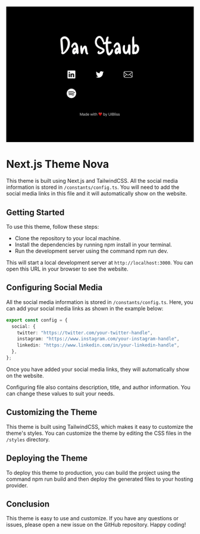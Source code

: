 ![nova theme screenshot](./public/screenshot.png)

# Next.js Theme Nova

This theme is built using Next.js and TailwindCSS. All the social media information is stored in `/constants/config.ts`. You will need to add the social media links in this file and it will automatically show on the website.

## Getting Started

To use this theme, follow these steps:

- Clone the repository to your local machine.
- Install the dependencies by running npm install in your terminal.
- Run the development server using the command npm run dev.

This will start a local development server at `http://localhost:3000`. You can open this URL in your browser to see the website.

## Configuring Social Media

All the social media information is stored in `/constants/config.ts`. Here, you can add your social media links as shown in the example below:

```typescript
export const config = {
  social: {
    twitter: "https://twitter.com/your-twitter-handle",
    instagram: "https://www.instagram.com/your-instagram-handle",
    linkedin: "https://www.linkedin.com/in/your-linkedin-handle",
  },
};
```

Once you have added your social media links, they will automatically show on the website.

Configuring file also contains description, title, and author information. You can change these values to suit your needs.

## Customizing the Theme

This theme is built using TailwindCSS, which makes it easy to customize the theme's styles. You can customize the theme by editing the CSS files in the `/styles` directory.

## Deploying the Theme

To deploy this theme to production, you can build the project using the command npm run build and then deploy the generated files to your hosting provider.

## Conclusion

This theme is easy to use and customize. If you have any questions or issues, please open a new issue on the GitHub repository. Happy coding!
